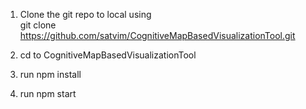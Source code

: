 1) Clone the git repo to local using <br> 
git clone https://github.com/satvim/CognitiveMapBasedVisualizationTool.git

2) cd to CognitiveMapBasedVisualizationTool

3) run npm install

4) run npm start